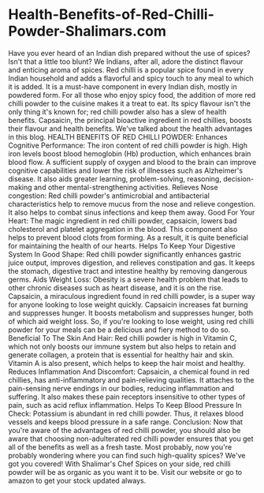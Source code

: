 # Health-Benefits-of-Red-Chilli-Powder-Shalimars.com
Have you ever heard of an Indian dish prepared without the use of spices? Isn't that a little too blunt? We Indians, after all, adore the distinct flavour and enticing aroma of spices. Red chilli is a popular spice found in every Indian household and adds a flavorful and spicy touch to any meal to which it is added. It is a must-have component in every Indian dish, mostly in powdered form. For all those who enjoy spicy food, the addition of more red chilli powder to the cuisine makes it a treat to eat.  Its spicy flavour isn't the only thing it's known for; red chilli powder also has a slew of health benefits. Capsaicin, the principal bioactive ingredient in red chillies, boosts their flavour and health benefits. We've talked about the health advantages in this blog.  HEALTH BENEFITS OF RED CHILLI POWDER:  Enhances Cognitive Performance:  The iron content of red chilli powder is high. High iron levels boost blood hemoglobin (Hb) production, which enhances brain blood flow. A sufficient supply of oxygen and blood to the brain can improve cognitive capabilities and lower the risk of illnesses such as Alzheimer's disease. It also aids greater learning, problem-solving, reasoning, decision-making and other mental-strengthening activities.  Relieves Nose congestion:  Red chilli powder's antimicrobial and antibacterial characteristics help to remove mucus from the nose and relieve congestion. It also helps to combat sinus infections and keep them away.  Good For Your Heart:  The magic ingredient in red chilli powder, capsaicin, lowers bad cholesterol and platelet aggregation in the blood. This component also helps to prevent blood clots from forming. As a result, it is quite beneficial for maintaining the health of our hearts.  Helps To Keep Your Digestive System In Good Shape:  Red chilli powder significantly enhances gastric juice output, improves digestion, and relieves constipation and gas. It keeps the stomach, digestive tract and intestine healthy by removing dangerous germs.  Aids Weight Loss:  Obesity is a severe health problem that leads to other chronic diseases such as heart disease, and it is on the rise. Capsaicin, a miraculous ingredient found in red chilli powder, is a super way for anyone looking to lose weight quickly. Capsaicin increases fat burning and suppresses hunger. It boosts metabolism and suppresses hunger, both of which aid weight loss. So, if you're looking to lose weight, using red chilli powder for your meals can be a delicious and fiery method to do so.  Beneficial To The Skin And Hair:  Red chilli powder is high in Vitamin C, which not only boosts our immune system but also helps to retain and generate collagen, a protein that is essential for healthy hair and skin. Vitamin A is also present, which helps to keep the hair moist and healthy.  Reduces Inflammation And Discomfort:  Capsaicin, a chemical found in red chillies, has anti-inflammatory and pain-relieving qualities. It attaches to the pain-sensing nerve endings in our bodies, reducing inflammation and suffering. It also makes these pain receptors insensitive to other types of pain, such as acid reflux inflammation.  Helps To Keep Blood Pressure In Check:  Potassium is abundant in red chilli powder. Thus, it relaxes blood vessels and keeps blood pressure in a safe range.  Conclusion:  Now that you're aware of the advantages of red chilli powder, you should also be aware that choosing non-adulterated red chilli powder ensures that you get all of the benefits as well as a fresh taste.  Most probably, now you're probably wondering where you can find such high-quality spices? We've got you covered! With Shalimar's Chef Spices on your side, red chilli powder will be as organic as you want it to be. Visit our website or go to amazon to get your stock updated always.
